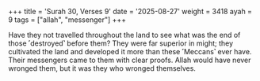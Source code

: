 +++
title = 'Surah 30, Verses 9'
date = '2025-08-27'
weight = 3418
ayah = 9
tags = ["allah", "messenger"]
+++

Have they not travelled throughout the land to see what was the end of those ˹destroyed˺ before them? They were far superior in might; they cultivated the land and developed it more than these ˹Meccans˺ ever have. Their messengers came to them with clear proofs. Allah would have never wronged them, but it was they who wronged themselves.